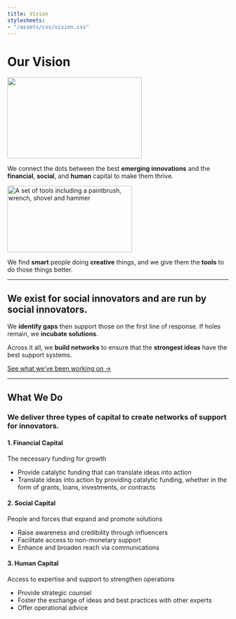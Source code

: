 ```yaml
---
title: Vision
stylesheets:
- "/assets/css/vision.css"
---
```


Our Vision
===========

<div class="image"><img src="/assets/img/vision_lattice@x2.png" width="306" height="185" alt="" /></div>

We connect the dots between the best **emerging innovations** and the **financial**, **social**, and **human** capital to make them thrive.

<div class="image"><img src="/assets/img/vision_tools@x2.png" width="284" height="151" alt="A set of tools including a paintbrush, wrench, shovel and hammer" /></div>

We find **smart** people doing **creative** things, and we give them the **tools** to do those things better.




* * * * * * * * * * * * * * * * * * * * * * * * * * * *



We exist for social innovators and are run by social innovators.
-------------

We **identify gaps** then support those on the first line of response. If holes remain, we **incubate solutions**.

Across it all, we **build networks** to ensure that the **strongest ideas** have the best support systems.

[See what we’ve been working on →](/initiatives/)




* * * * * * * * * * * * * * * * * * * * * * * * * * * *



What We Do
-------------

### We deliver three types of capital to create networks of support for innovators. ###


<div class="capital" markdown="1">


#### 1. Financial Capital ####

The necessary funding for growth

* Provide catalytic funding that can translate ideas into action
* Translate ideas into action by providing catalytic funding, whether in the form of grants, loans, investments, or contracts

#### 2. Social Capital ####

People and forces that expand and promote solutions

* Raise awareness and credibility through influencers
* Facilitate access to non\-monetary support 
* Enhance and broaden reach via communications

#### 3. Human Capital ####

Access to expertise and support to strengthen operations

* Provide strategic counsel
* Foster the exchange of ideas and best practices with other experts
* Offer operational advice


</div>

